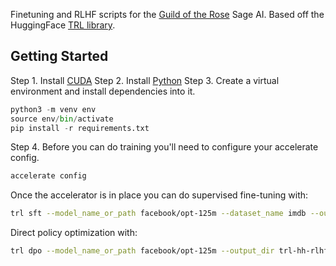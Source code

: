 Finetuning and RLHF scripts for the [Guild of the Rose](https://guildoftherose.org/)
Sage AI.  Based off the HuggingFace [TRL library](https://github.com/huggingface/trl).

## Getting Started

Step 1. Install [CUDA](https://docs.nvidia.com/cuda/cuda-installation-guide-linux/)
Step 2. Install [Python](https://www.python.org/)
Step 3. Create a virtual environment and install dependencies into it.

```python
python3 -m venv env
source env/bin/activate
pip install -r requirements.txt
```

Step 4.  Before you can do training you'll need to configure your accelerate config.

```bash
accelerate config
```

Once the accelerator is in place you can do supervised fine-tuning with:

```bash
trl sft --model_name_or_path facebook/opt-125m --dataset_name imdb --output_dir opt-sft-imdb
```

Direct policy optimization with:

```bash
trl dpo --model_name_or_path facebook/opt-125m --output_dir trl-hh-rlhf --dataset_name trl-internal-testing/hh-rlhf-trl-style
````
